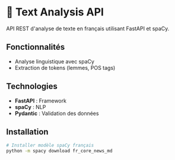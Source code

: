 # 📝 Text Analysis API

API REST d'analyse de texte en français utilisant FastAPI et spaCy.

## Fonctionnalités

- Analyse linguistique avec spaCy
- Extraction de tokens (lemmes, POS tags)

## Technologies

- **FastAPI** : Framework
- **spaCy** : NLP
- **Pydantic** : Validation des données

## Installation

```bash
# Installer modèle spaCy français
python -m spacy download fr_core_news_md
```
